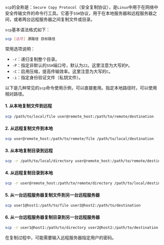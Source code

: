 `scp`的全称是：`Secure Copy Protocol`（安全复制协议），是`Linux`中用于在网络中安全传输文件的命令行工具。它基于`SSH`协议，用于在本地服务器和远程服务器之间，或者两台远程服务器之间复制文件或目录。

`scp`基本语法格式如下：

```sh
scp [选项] 源路径 目标路径
```

常用选项说明：

- `-r`：递归复制整个目录。
- `-P`：指定非默认的`SSH`端口号，默认为`22`。这里注意为大写的`P`。
- `-C`：启用压缩，提高传输效率。这里注意为大写的`C`。
- `-i`：指定身份验证文件（私钥文件）。

以下是几种常见的`scp`命令使用示例，可以直接套用。指定本地路径时，可以使用相对路径。

#### 1. 从本地复制文件到远程
```bash
scp /path/to/local/file user@remote_host:/path/to/remote/destination
```

#### 2. 从远程复制文件到本地
```bash
scp user@remote_host:/path/to/remote/file /path/to/local/destination
```

#### 3. 从本地复制目录到远程
```bash
scp -r /path/to/local/directory user@remote_host:/path/to/remote/destination
```

#### 4. 从远程复制目录到本地
```bash
scp -r user@remote_host:/path/to/remote/directory /path/to/local/destination
```

#### 5. 从一台远程服务器复制文件到另一台远程服务器
```bash
scp user1@host1:/path/to/file user2@host2:/path/to/destination
```

#### 6. 从一台远程服务器复制目录到另一台远程服务器
```bash
scp -r user1@host1:/path/to/directory user2@host2:/path/to/destination
```

在复制过程中，可能需要输入远程服务器指定用户的密码。

